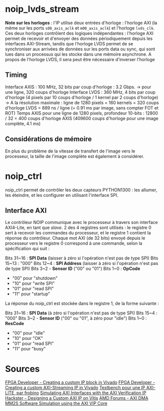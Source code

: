# noip_lvds_stream

**Note sur les horloges** : l'IP utilise deux entrées d'horloge : l'horloge AXI (la même sur les ports `s00_axis_aclk` et `m00_axis_aclk`) et l'horloge `lvds_clk`. Ces deux horloges contrôlent des logiques indépendantes : l'horloge AXI permet de recevoir et d'envoyer des données périodiquement depuis les interfaces AXI-Stream, tandis que l'horloge LVDS permet de se synchroniser aux arrivées de données sur les ports data ou sync, qui sont lues dans un processus qui les stocke dans une mémoire asynchrone.
A propos de l'horloge LVDS, il sera peut être nécessaire d'inverser l'horloge

## Timing

Interface AXIS : 100 MHz, 32 bits par coup d'horloge : 3.2 Gbps. -> pour une ligne, 320 coups d'horloge
Interface LVDS : 360 MHz, 4 bits par coup d'horloge (4 pixels par 10 coups d'horloge / 1 kernel par 2 coups d'horloge)
-> A la résolution maximale : ligne de 1280 pixels  = 160 kernels = 320 coups d'horloge LVDS = 889 ns / ligne (= 0.91 ms par image, sans compter FOT et ROT)
Temps AXIS pour une ligne de 1280 pixels, profondeur 10-bits : 12800 / 32 = 400 coups d'horloge AXIS (409600 coups d'horloge pour une image complète, 4.1 ms)

## Considérations de mémoire

En plus du problème de la vitesse de transfert de l'image vers le processeur, la taille de l'image complète est également à considérer.
# noip_ctrl

noip_ctrl permet de contrôler les deux capteurs PYTHON1300 : les allumer, les éteindre, et les configurer en utilisant l'interface SPI.

## Interface AXI

Le contrôleur NOIP communique avec le processeur à travers son interface AXI4-Lite, en tant que *slave*. 2 des 4 registres sont utilisés : le registre 0 sert à recevoir les commandes du processeur, et le registre 1 contient la réponse du contrôleur.
Chaque mot AXI (de 32 bits) envoyé depuis le processeur vers le registre 0 correspond à une commande, selon la spécification qui suit :

Bits 31~16 : **SPI Data** (laisser à zéro si l'opération n'est pas de type SPI)
Bits 15~13 : "000"
Bits 12~4 : **SPI Address** (laisser à zéro si l'opération n'est pas de type SPI)
Bits 3~2 - **Sensor ID** ("00" ou "01")
Bits 1~0 : **OpCode** 
- "00" pour "shutdown"
- "10" pour "write SPI"
- "01" pour "read SPI"
- "11" pour "startup"

La réponse du noip_ctrl est stockée dans le registre 1, de la forme suivante :

Bits 31~16 : **SPI Data** (à zéro si l'opération n'est pas de type SPI)
Bits 15~4 : "000"
Bits 3~2 - **Sensor ID** ("00" ou "01", à zéro pour "idle")
Bits 1~0 : **ResCode** 
- "00" pour "idle"
- "10" pour "OK"
- "01" pour "read SPI"
- "11" pour "busy"

# Sources

[FPGA Developer - Creating a custom IP block in Vivado](https://www.fpgadeveloper.com/2014/08/creating-a-custom-ip-block-in-vivado.html/)
[FPGA Developer - Creating a custom AXI-Streaming IP in Vivado](https://www.fpgadeveloper.com/2017/11/creating-a-custom-axi-streaming-ip-in-vivado.html/)
[Testbench pour une IP AXI-LITE, par frobino](https://github.com/frobino/axi_custom_ip_tb/blob/master/led_controller_1.0/hdl/testbench.vhd)
[Simulating AXI Interfaces with the AXI Verification IP](https://support.xilinx.com/s/article/1053935?language=en_US)
[Hackster - Designing a Custom AXI IP on Vitis](https://www.hackster.io/pablotrujillojuan/designing-a-custom-axi-ip-on-vitis-a0ad06)
[AMD Forums - AXI DMA MM2S Software Simulation using the AXI VIP Core](https://support.xilinx.com/s/article/1148529?language=en_US)